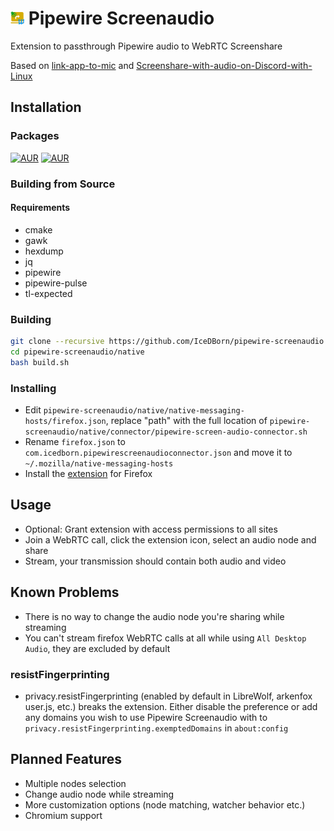# <img src="./extension/assets/icons/icon.svg" width="22" alt="Logo"> Pipewire Screenaudio
Extension to passthrough Pipewire audio to WebRTC Screenshare

Based on [link-app-to-mic](https://github.com/Soundux/rohrkabel/tree/master/examples/link-app-to-mic) and [Screenshare-with-audio-on-Discord-with-Linux](https://github.com/edisionnano/Screenshare-with-audio-on-Discord-with-Linux)

## Installation
### Packages
[![AUR](https://img.shields.io/aur/version/pipewire-screenaudio?style=for-the-badge)](https://aur.archlinux.org/packages/pipewire-screenaudio)
[![AUR](https://img.shields.io/aur/version/pipewire-screenaudio-git?style=for-the-badge)](https://aur.archlinux.org/packages/pipewire-screenaudio-git)

### Building from Source
#### Requirements
- cmake
- gawk
- hexdump
- jq
- pipewire
- pipewire-pulse
- tl-expected 

### Building
```bash
git clone --recursive https://github.com/IceDBorn/pipewire-screenaudio.git
cd pipewire-screenaudio/native
bash build.sh
```

### Installing
- Edit `pipewire-screenaudio/native/native-messaging-hosts/firefox.json`, replace "path" with the full location of `pipewire-screenaudio/native/connector/pipewire-screen-audio-connector.sh`
- Rename `firefox.json` to `com.icedborn.pipewirescreenaudioconnector.json` and move it to `~/.mozilla/native-messaging-hosts`
- Install the [extension](https://addons.mozilla.org/en-US/firefox/addon/pipewire-screenaudio/) for Firefox

## Usage
- Optional: Grant extension with access permissions to all sites
- Join a WebRTC call, click the extension icon, select an audio node and share
- Stream, your transmission should contain both audio and video
 
## Known Problems
- There is no way to change the audio node you're sharing while streaming
- You can't stream firefox WebRTC calls at all while using `All Desktop Audio`, they are excluded by default
### resistFingerprinting
- privacy.resistFingerprinting (enabled by default in LibreWolf, arkenfox user.js, etc.) breaks the extension. Either disable the preference or add any domains you wish to use Pipewire Screenaudio with to `privacy.resistFingerprinting.exemptedDomains` in `about:config`


## Planned Features
- Multiple nodes selection
- Change audio node while streaming
- More customization options (node matching, watcher behavior etc.)
- Chromium support
